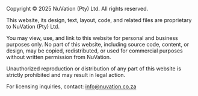 Copyright © 2025 NuVation (Pty) Ltd. All rights reserved.

This website, its design, text, layout, code, and related files are proprietary to NuVation (Pty) Ltd.

You may view, use, and link to this website for personal and business purposes only. No part of this website, including source code, content, or design, may be copied, redistributed, or used for commercial purposes without written permission from NuVation.

Unauthorized reproduction or distribution of any part of this website is strictly prohibited and may result in legal action.

For licensing inquiries, contact: info@nuvation.co.za
